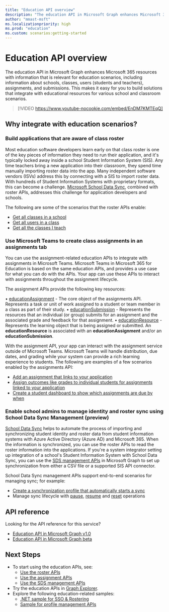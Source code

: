 ```yaml
---
title: "Education API overview"
description: "The education API in Microsoft Graph enhances Microsoft 365 resources with information that is relevant for education scenarios, including information about schools, classes, users (students and teachers), assignments, and submissions. This makes it easy for you to build solutions that integrate with educational resources for various school and classroom scenarios."
author: "mmast-msft"
ms.localizationpriority: high
ms.prod: "education"
ms.custom: scenarios:getting-started
---
```


# Education API overview

The education API in Microsoft Graph enhances Microsoft 365 resources with information that is relevant for education scenarios, including information about schools, classes, users (students and teachers), assignments, and submissions. This makes it easy for you to build solutions that integrate with educational resources for various school and classroom scenarios.

> [!VIDEO https://www.youtube-nocookie.com/embed/EnDM7KMTEqQ]

## Why integrate with education scenarios?

### Build applications that are aware of class roster

Most education software developers learn early on that class roster is one of the key pieces of information they need to run their application, and it's typically locked away inside a school Student Information System (SIS). Any time teachers bring a new application into their classroom, they spend time manually importing roster data into the app. Many independent software vendors (ISVs) address this by connecting with a SIS to import roster data. With hundreds of Student Information Systems with proprietary formats, this can become a challenge. [Microsoft School Data Sync](https://sds.microsoft.com/), combined with roster APIs, addresses this challenge for application developers and schools.

The following are some of the scenarios that the roster APIs enable:

- [Get all classes in a school](/graph/api/educationschool-list-classes?view=graph-rest-1.0)
- [Get all users in a class](/graph/api/educationclass-list-members?view=graph-rest-1.0)
- [Get all the classes I teach](/graph/api/educationuser-list-classes?view=graph-rest-1.0)


### Use Microsoft Teams to create class assignments in an assignments tab

You can use the assignment-related education APIs to integrate with assignments in Microsoft Teams. Microsoft Teams in Microsoft 365 for Education is based on the same education APIs, and provides a use case for what you can do with the APIs. Your app can use these APIs to interact with assignments throughout the assignment lifecycle.

The assignment APIs provide the following key resources:

•	[educationAssignment](/graph/api/resources/educationassignment?view=graph-rest-1.0) - The core object of the assignments API. Represents a task or unit of work assigned to a student or team member in a class as part of their study.
•	[educationSubmission](/graph/api/resources/educationsubmission?view=graph-rest-1.0) - Represents the resources that an individual (or group) submits for an assignment and the associated grade and feedback for that assignment.
•	[educationResource](/graph/api/resources/educationresource?view=graph-rest-1.0) - Represents the learning object that is being assigned or submitted. An **educationResource** is associated with an **educationAssignment** and/or an **educationSubmission**.


With the assignment API, your app can interact with the assignment service outside of Microsoft Teams. Microsoft Teams will handle distribution, due dates, and grading while your system can provide a rich learning experience to students.
The following are examples of a few scenarios enabled by the assignments API:

- [Add an assignment that links to your application](/graph/api/educationclass-post-assignments?view=graph-rest-1.0) 
- [Assign outcomes like grades to individual students for assignments linked to your application](/graph/api/educationoutcome-update?view=graph-rest-1.0)
- [Create a student dashboard to show which assignments are due by when](/graph/api/educationclass-list-assignments?view=graph-rest-1.0)


### Enable school admins to manage identity and roster sync using School Data Sync Management (preview)

[School Data Sync](https://sds.microsoft.com/) helps to automate the process of importing and synchronizing student identity and roster data from student information systems with Azure Active Directory (Azure AD) and Microsoft 365. When the information is synchronized, you can use the roster APIs to read the roster information into the applications. If you're a system integrator setting up integration of a school's Student Information System with School Data Sync, you can use the [SDS management APIs](/graph/api/resources/educationsynchronizationprofile?view=graph-rest-beta) in Microsoft Graph to set up synchronization from either a CSV file or a supported SIS API connector.

School Data Sync management APIs support end-to-end scenarios for managing sync; for example:

- [Create a synchronization profile that automatically starts a sync](/graph/api/educationsynchronizationprofile-post?view=graph-rest-beta)
- Manage sync lifecycle with [pause](/graph/api/educationsynchronizationprofile-pause?view=graph-rest-beta), [resume](/graph/api/educationsynchronizationprofile-resume?view=graph-rest-beta) and [reset](/graph/api/educationsynchronizationprofile-reset?view=graph-rest-beta) operations

## API reference
Looking for the API reference for this service?

- [Education API in Microsoft Graph v1.0](/graph/api/resources/education-overview?view=graph-rest-1.0)
- [Education API in Microsoft Graph beta](/graph/api/resources/education-overview?view=graph-rest-beta)


## Next Steps

- To start using the education APIs, see:
  - [Use the roster APIs](/graph/api/resources/education-overview?view=graph-rest-1.0)
  - [Use the assignment APIs](/graph/api/resources/educationassignment?view=graph-rest-1.0)
  - [Use the SDS management APIs](/graph/api/resources/educationsynchronizationprofile?view=graph-rest-beta)
- Try the education APIs in [Graph Explorer](https://developer.microsoft.com/graph/graph-explorer).
- Explore the following education-related samples:
  - [.NET sample for SSO & Rostering](https://github.com/OfficeDev/O365-EDU-AspNetMVC-Samples)
  - [Sample for profile management APIs](https://github.com/OfficeDev/O365-EDU-SDS-AspNetMVC-Samples) 



